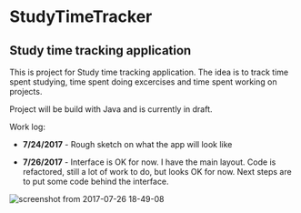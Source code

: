 # StudyTimeTracker
## Study time tracking application

This is project for Study time tracking application. 
The idea is to track time spent studying, time spent doing excercises and time spent working on projects.

Project will be build with Java and is currently in draft.

Work log:

- **7/24/2017** - Rough sketch on what the app will look like

- **7/26/2017** - Interface is OK for now. I have the main layout. Code is refactored, still a lot of work to do, but looks OK for now.
Next steps are to put some code behind the interface. 

![screenshot from 2017-07-26 18-49-08](https://user-images.githubusercontent.com/16504625/28650843-2d8a9178-7233-11e7-99d6-1d59b4ea76c2.png)
